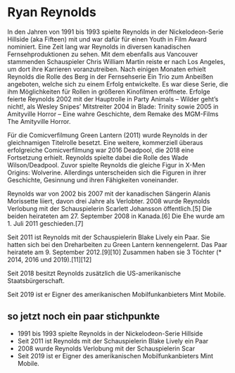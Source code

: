 # Ryan Reynolds
In den Jahren von 1991 bis 1993 spielte Reynolds in der Nickelodeon-Serie Hillside (aka Fifteen) mit und war dafür für einen Youth in Film Award nominiert. Eine Zeit lang war Reynolds in diversen kanadischen Fernsehproduktionen zu sehen. Mit dem ebenfalls aus Vancouver stammenden Schauspieler Chris William Martin reiste er nach Los Angeles, um dort ihre Karrieren voranzutreiben. Nach einigen Monaten erhielt Reynolds die Rolle des Berg in der Fernsehserie Ein Trio zum Anbeißen angeboten, welche sich zu einem Erfolg entwickelte. Es war diese Serie, die ihm Möglichkeiten für Rollen in größeren Kinofilmen eröffnete. Erfolge feierte Reynolds 2002 mit der Hauptrolle in Party Animals – Wilder geht’s nicht!, als Wesley Snipes’ Mitstreiter 2004 in Blade: Trinity sowie 2005 in Amityville Horror – Eine wahre Geschichte, dem Remake des MGM-Films The Amityville Horror.

Für die Comicverfilmung Green Lantern (2011) wurde Reynolds in der gleichnamigen Titelrolle besetzt. Eine weitere, kommerziell überaus erfolgreiche Comicverfilmung war 2016 Deadpool, die 2018 eine Fortsetzung erhielt. Reynolds spielte dabei die Rolle des Wade Wilson/Deadpool. Zuvor spielte Reynolds die gleiche Figur in X-Men Origins: Wolverine. Allerdings unterscheiden sich die Figuren in ihrer Geschichte, Gesinnung und ihren Fähigkeiten voneinander.

Reynolds war von 2002 bis 2007 mit der kanadischen Sängerin Alanis Morissette liiert, davon drei Jahre als Verlobter. 2008 wurde Reynolds Verlobung mit der Schauspielerin Scarlett Johansson öffentlich.[5] Die beiden heirateten am 27. September 2008 in Kanada.[6] Die Ehe wurde am 1. Juli 2011 geschieden.[7]

Seit 2011 ist Reynolds mit der Schauspielerin Blake Lively ein Paar. Sie hatten sich bei den Dreharbeiten zu Green Lantern kennengelernt. Das Paar heiratete am 9. September 2012.[9][10] Zusammen haben sie 3 Töchter (* 2014, 2016 und 2019).[11][12]

Seit 2018 besitzt Reynolds zusätzlich die US-amerikanische Staatsbürgerschaft.

Seit 2019 ist er Eigner des amerikanischen Mobilfunkanbieters Mint Mobile.

## so jetzt noch ein paar stichpunkte

* 1991 bis 1993 spielte Reynolds in der Nickelodeon-Serie Hillside
* Seit 2011 ist Reynolds mit der Schauspielerin Blake Lively ein Paar
* 2008 wurde Reynolds Verlobung mit der Schauspielerin Scar
* Seit 2019 ist er Eigner des amerikanischen Mobilfunkanbieters Mint Mobile.